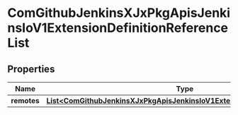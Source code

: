 
# ComGithubJenkinsXJxPkgApisJenkinsIoV1ExtensionDefinitionReferenceList

## Properties
Name | Type | Description | Notes
------------ | ------------- | ------------- | -------------
**remotes** | [**List&lt;ComGithubJenkinsXJxPkgApisJenkinsIoV1ExtensionDefinitionReference&gt;**](ComGithubJenkinsXJxPkgApisJenkinsIoV1ExtensionDefinitionReference.md) |  | 



